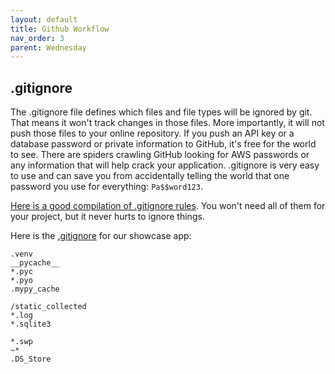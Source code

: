 ```yaml
---
layout: default
title: Github Workflow
nav_order: 3
parent: Wednesday 
---
```


## .gitignore 
The .gitignore file defines which files and file types will be ignored by git.  That means it won't track changes in those files.  More importantly, it will not push those files to your online repository.  If you push an API key or a database password or private information to GitHub, it's free for the world to see.  There are spiders crawling GitHub looking for AWS passwords or any information that will help crack your application.  .gitignore is very easy to use and can save you from accidentally telling the world that one password you use for everything: `Pa$$word123`.

[Here is a good compilation of .gitignore rules](https://github.com/github/gitignore/blob/master/Python.gitignore).  You won't need all of them for your project, but it never hurts to ignore things.  

Here is the [.gitignore](https://github.com/HCDigitalScholarship/django-showcase-2/blob/master/.gitignore) for our showcase app: 
```
.venv
__pycache__
*.pyc
*.pyo
.mypy_cache

/static_collected
*.log
*.sqlite3

*.swp
~*
.DS_Store
```
